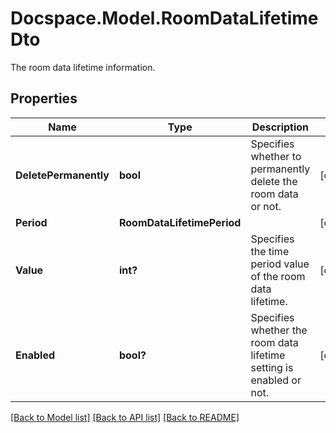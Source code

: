 # Docspace.Model.RoomDataLifetimeDto
The room data lifetime information.

## Properties

Name | Type | Description | Notes
------------ | ------------- | ------------- | -------------
**DeletePermanently** | **bool** | Specifies whether to permanently delete the room data or not. | [optional] 
**Period** | **RoomDataLifetimePeriod** |  | [optional] 
**Value** | **int?** | Specifies the time period value of the room data lifetime. | [optional] 
**Enabled** | **bool?** | Specifies whether the room data lifetime setting is enabled or not. | [optional] 

[[Back to Model list]](../README.md#documentation-for-models) [[Back to API list]](../README.md#documentation-for-api-endpoints) [[Back to README]](../README.md)

